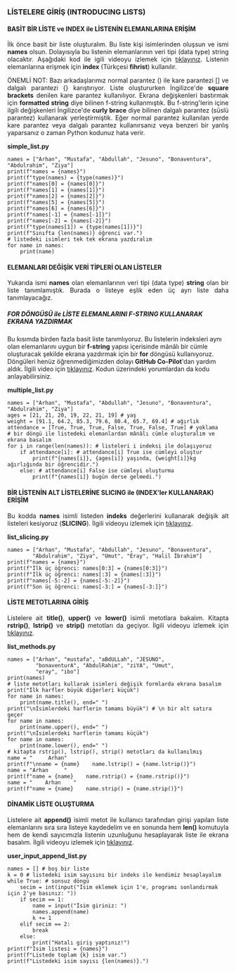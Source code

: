 <h3>LİSTELERE GİRİŞ (INTRODUCING LISTS)</h3>

<h4>BASİT BİR LİSTE ve INDEX ile LİSTENİN ELEMANLARINA ERİŞİM</h4>
<p align="justify">İlk önce basit bir liste oluşturalım. Bu liste kişi isimlerinden oluşsun ve ismi <b>names</b> olsun. Dolayısıyla bu listenin elemanlarının veri tipi (data type) string olacaktır. Aşağıdaki kod ile igili videoyu izlemek için <a href="https://www.youtube.com/watch?v=wd1OUB35HzM" target="_blank">tıklayınız</a>. Listenin elemanlarına erişmek için <b>index</b> (Türkçesi <b>fihrist</b>) kullanılır.</p>

<p align="justify">ÖNEMLİ NOT: Bazı arkadaşlarımız normal parantez () ile kare parantezi [] ve dalgalı parantezi {} karıştırıyor. Liste oluştururken İngilizce'de <b>square brackets</b> denilen kare parantez kullanılıyor. Ekrana değişkenleri bastırmak için <b>formatted string</b> diye bilinen f-string kullanmıştık. Bu f-string'lerin içine ilgili değişkenleri İngilizce'de <b>curly brace</b> diye bilinen dalgalı parantez (süslü parantez) kullanarak yerleştirmiştik. Eğer normal parantez kullanılan yerde kare parantez veya dalgalı parantez kullanırsanız veya benzeri bir yanlış yaparsanız o zaman Python kodunuz hata verir.</p>

<b>simple_list.py</b>

```
names = ["Arhan", "Mustafa", "Abdullah", "Jesuno", "Bonaventura", "Abdulrahim", "Ziya"]
print(f"names = {names}")
print(f"type(names) = {type(names)}")
print(f"names[0] = {names[0]}")
print(f"names[1] = {names[1]}")
print(f"names[2] = {names[2]}")
print(f"names[5] = {names[5]}")
print(f"names[6] = {names[6]}")
print(f"names[-1] = {names[-1]}")
print(f"names[-2] = {names[-2]}")
print(f"type(names[1]) = {type(names[1])}")
print(f"Sınıfta {len(names)} öğrenci var.")
# listedeki isimleri tek tek ekrana yazdıralım
for name in names:
    print(name)
```

<h4>ELEMANLARI DEĞİŞİK VERİ TİPLERİ OLAN LİSTELER</h4>

<p align="justify">Yukarıda ismi <b>names</b> olan elemanlarının veri tipi (data type) <b>string</b> olan bir liste tanımlamıştık. Burada o listeye eşlik eden üç ayrı liste daha tanımlayacağız.</p>

<h5>FOR DÖNGÜSÜ ile LİSTE ELEMANLARINI F-STRING KULLANARAK EKRANA YAZDIRMAK</h5>

<p> Bu kısımda birden fazla basit liste tanımlıyoruz. Bu listelerin indeksleri aynı olan elemanlarını uygun bir <b>f-string</b> yapısı içerisinde mânâlı bir cümle oluşturacak şekilde ekrana yazdırmak için bir <b>for</b> döngüsü kullanıyoruz. Döngüleri henüz öğrenmediğimizden dolayı <b>GitHub Co-Pilot</b>'dan yardım aldık. İlgili video için <a href="https://www.youtube.com/watch?v=xI4zx4jV97E" target="_blank">tıklayınız</a>. Kodun üzerindeki yorumlardan da kodu anlayabilirsiniz.</p>

<b>multiple_list.py</b>

```
names = ["Arhan", "Mustafa", "Abdullah", "Jesuno", "Bonaventura", "Abdulrahim", "Ziya"]
ages = [21, 21, 20, 19, 22, 21, 19] # yaş
weight = [91.1, 64.2, 85.3, 79.6, 80.4, 65.7, 69.4] # ağırlık
attendance = [True, True, True, False, True, False, True] # yoklama
# bir döngü ile listedeki elemanlardan mânâlı cümle oluşturalım ve ekrana basalım
for i in range(len(names)): # listeleri i indeksi ile dolaşıyoruz
    if attendance[i]: # attendance[i] True ise cümleyi oluştur
        print(f"{names[i]}, {ages[i]} yaşında, {weight[i]}kg ağırlığında bir öğrencidir.")
    else: # attendance[i] False ise cümleyi oluşturma
        print(f"{names[i]} bugün derse gelmedi.")
```

<h4>BİR LİSTENİN ALT LİSTELERİNE SLICING ile (INDEX'ler KULLANARAK) ERİŞİM</h4>

<p align="justify">Bu kodda <b>names</b> isimli listeden <b>indeks</b> değerlerini kullanarak değişik alt listeleri kesiyoruz (<b>SLICING</b>). İlgili videoyu izlemek için <a href="https://www.youtube.com/watch?v=2qBpemP8zuw" target="_blank">tıklayınız</a>.</p>

<b>list_slicing.py</b>

```
names = ["Arhan", "Mustafa", "Abdullah", "Jesuno", "Bonaventura", 
        "Abdulrahim", "Ziya", "Umut", "Eray", "Halil İbrahim"]
print(f"names = {names}")
print(f"İlk üç öğrenci: names[0:3] = {names[0:3]}")
print(f"İlk üç öğrenci: names[:3] = {names[:3]}")
print(f"names[-5:-2] = {names[-5:-2]}")
print(f"Son üç öğrenci: names[-3:] = {names[-3:]}")
```

<h4>LİSTE METOTLARINA GİRİŞ</h4>

<p align="justify">Listelere ait <b>title()</b>, <b>upper()</b> ve <b>lower()</b> isimli metotlara bakalım. Kitapta <b>rstrip()</b>, <b>lstrip()</b> ve <b>strip()</b> metotları da geçiyor. İlgili videoyu izlemek için <a href="https://www.youtube.com/watch?v=4zvQm1Sgw30" target="_blank">tıklayınız</a>.</p>

<b>list_methods.py</b>

```
names = ["Arhan", "mustafa", "aBdULLah", "JESUNO", 
         "bonaventurA", "AbdulRahim", "ziYA", "Umut",
         "eray", "ibo"]
print(names)
# liste metotları kullarak isimleri değişik formlarda ekrana basalım
print("İlk harfler büyük diğerleri küçük")
for name in names:
    print(name.title(), end=" ")
print("\nİsimlerdeki harflerin tamamı büyük") # \n bir alt satıra geçer
for name in names:
    print(name.upper(), end=" ")
print("\nİsimlerdeki harflerin tamamı küçük")
for name in names:
    print(name.lower(), end=" ")
# kitapta rstrip(), lstrip(), strip() metotları da kullanılmış
name = "     Arhan"
print(f"\nname = {name}    name.lstrip() = {name.lstrip()}")
name = "Arhan     "
print(f"name = {name}    name.rstrip() = {name.rstrip()}")
name = "    Arhan    "
print(f"name = {name}    name.strip() = {name.strip()}")
```

<h4>DİNAMİK LİSTE OLUŞTURMA</h4>

<p align="justify">Listelere ait <b>append()</b> isimli metot ile kullanıcı tarafından girişi yapılan liste elemanlarını sıra sıra listeye kaydedelim ve en sonunda hem <b>len()</b> komutuyla hem de kendi sayıcımızla listenin uzunluğunu hesaplayarak liste ile ekrana basalım. İlgili videoyu izlemek için <a href="https://www.youtube.com/watch?v=1XrcrU7gW20" target="_blank">tıklayınız</a>.</p>

<b>user_input_append_list.py</b>

```
names = [] # boş bir liste
k = 0 # listedeki isim sayısını bir indeks ile kendimiz hesaplayalım
while True: # sonsuz döngü
    secim = int(input("İsim eklemek için 1'e, programı sonlandırmak için 2'ye basınız: "))
    if secim == 1:
        name = input("İsim giriniz: ")
        names.append(name)
        k += 1
    elif secim == 2:
        break
    else:
        print("Hatalı giriş yaptınız!")
print(f"İsim listesi = {names}")
print(f"Listede toplam {k} isim var.")
print(f"Listedeki isim sayısı {len(names)}.")
```